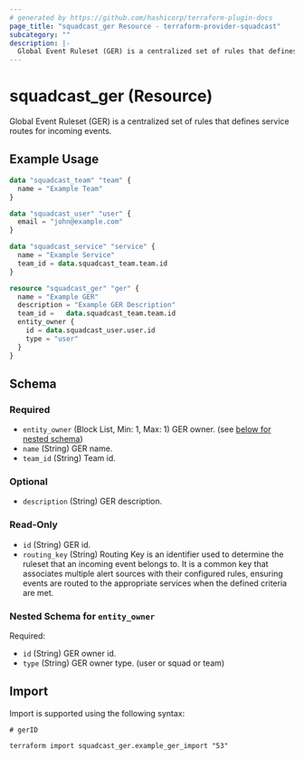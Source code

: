 ```yaml
---
# generated by https://github.com/hashicorp/terraform-plugin-docs
page_title: "squadcast_ger Resource - terraform-provider-squadcast"
subcategory: ""
description: |-
  Global Event Ruleset (GER) is a centralized set of rules that defines service routes for incoming events.
---
```


# squadcast_ger (Resource)

Global Event Ruleset (GER) is a centralized set of rules that defines service routes for incoming events.

## Example Usage

```terraform
data "squadcast_team" "team" {
  name = "Example Team"
}

data "squadcast_user" "user" {
  email = "john@example.com"
}

data "squadcast_service" "service" {
  name = "Example Service"
  team_id = data.squadcast_team.team.id
}

resource "squadcast_ger" "ger" {
  name = "Example GER"
  description = "Example GER Description"
  team_id =   data.squadcast_team.team.id
  entity_owner {
    id = data.squadcast_user.user.id
    type = "user"
  }
}
```

<!-- schema generated by tfplugindocs -->
## Schema

### Required

- `entity_owner` (Block List, Min: 1, Max: 1) GER owner. (see [below for nested schema](#nestedblock--entity_owner))
- `name` (String) GER name.
- `team_id` (String) Team id.

### Optional

- `description` (String) GER description.

### Read-Only

- `id` (String) GER id.
- `routing_key` (String) Routing Key is an identifier used to determine the ruleset that an incoming event belongs to. It is a common key that associates multiple alert sources with their configured rules, ensuring events are routed to the appropriate services when the defined criteria are met.

<a id="nestedblock--entity_owner"></a>
### Nested Schema for `entity_owner`

Required:

- `id` (String) GER owner id.
- `type` (String) GER owner type. (user or squad or team)

## Import

Import is supported using the following syntax:

```shell
# gerID

terraform import squadcast_ger.example_ger_import "53"
```
